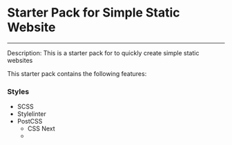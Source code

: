 # Starter Pack for Simple Static Website
---
Description: This is a starter pack for to quickly create simple static websites

This starter pack contains the following features:
### Styles
- SCSS
- Stylelinter
- PostCSS
  - CSS Next
  - 